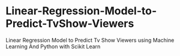 # Linear-Regression-Model-to-Predict-TvShow-Viewers
Linear Regression Model to Predict Tv Show Viewers using Machine Learning And Python with Scikit Learn
